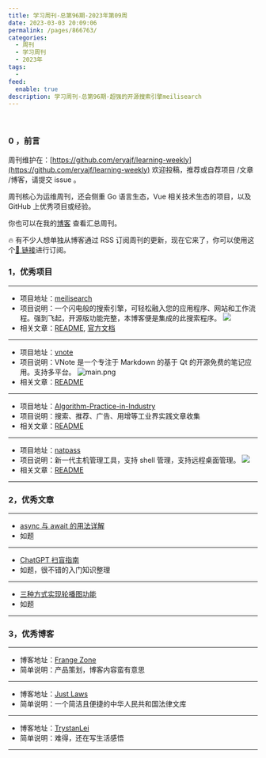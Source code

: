 ```yaml
---
title: 学习周刊-总第96期-2023年第09周
date: 2023-03-03 20:09:06
permalink: /pages/866763/
categories:
  - 周刊
  - 学习周刊
  - 2023年
tags:
  -
feed:
  enable: true
description: 学习周刊-总第96期-超强的开源搜索引擎meilisearch
---
```


<br><ArticleTopAd></ArticleTopAd>

### 0 ，前言

周刊维护在：[https://github.com/eryajf/learning-weekly](https://github.com/eryajf/learning-weekly) 欢迎投稿，推荐或自荐项目 /文章 /博客，请提交 issue 。

周刊核心为运维周刊，还会侧重 Go 语言生态，Vue 相关技术生态的项目，以及 GitHub 上优秀项目或经验。

你也可以在我的[博客](https://wiki.eryajf.net/learning-weekly/) 查看汇总周刊。

🔥 有不少人想单独从博客通过 RSS 订阅周刊的更新，现在它来了，你可以使用这个[🔗 链接](https://wiki.eryajf.net/learning-weekly.xml)进行订阅。

### 1，优秀项目

---

- 项目地址：[meilisearch](https://github.com/meilisearch/meilisearch/releases)
- 项目说明：一个闪电般的搜索引擎，可轻松融入您的应用程序、网站和工作流程。强到飞起，开源版功能完整，本博客便是集成的此搜索程序。
  ![](http://t.eryajf.net/imgs/2023/02/bdce31c81c72219d.gif)
- 相关文章：[README](https://github.com/meilisearch/meilisearch#readme), [官方文档](https://docs.meilisearch.com/)

---

- 项目地址：[vnote](https://github.com/vnotex/vnote)
- 项目说明：VNote 是一个专注于 Markdown 的基于 Qt 的开源免费的笔记应用。支持多平台。
  ![main.png](https://ldbbs.ldmnq.com/bbs/topic/attachment/2023-2/c7abddfe-7e2d-449d-9d56-e7f8a029efe4.png)
- 相关文章：[README](https://github.com/vnotex/vnote/blob/master/README_zh_CN.md)

---

- 项目地址：[Algorithm-Practice-in-Industry](https://github.com/Doragd/Algorithm-Practice-in-Industry)
- 项目说明：搜索、推荐、广告、用增等工业界实践文章收集
- 相关文章：[README](https://github.com/Doragd/Algorithm-Practice-in-Industry#readme)

---

- 项目地址：[natpass](https://github.com/lwch/natpass)
- 项目说明：新一代主机管理工具，支持 shell 管理，支持远程桌面管理。
  ![](http://t.eryajf.net/imgs/2023/02/81a3e08a63fc8a88.png)
- 相关文章：[README](https://github.com/lwch/natpass#readme)

---

### 2，优秀文章

---

- [async 与 await 的用法详解](https://knightyun.github.io/2019/08/02/js-async-await)
- 如题

---

- [ChatGPT 扫盲指南](https://mp.weixin.qq.com/s/4RczQBdAmnYSdlhMBcXcZA)
- 如题，很不错的入门知识整理

---

- [三种方式实现轮播图功能](https://www.cnblogs.com/WindrunnerMax/p/12638005.html)
- 如题

---

### 3，优秀博客

---

- 博客地址：[Frange Zone](https://frangezone.github.io/)
- 简单说明：产品策划，博客内容蛮有意思

---

- 博客地址：[Just Laws](https://www.justlaws.cn/)
- 简单说明：一个简洁且便捷的中华人民共和国法律文库

---

- 博客地址：[TrystanLei](https://timpcfan.site/)
- 简单说明：难得，还在写生活感悟

---


<br><ArticleTopAd></ArticleTopAd>
